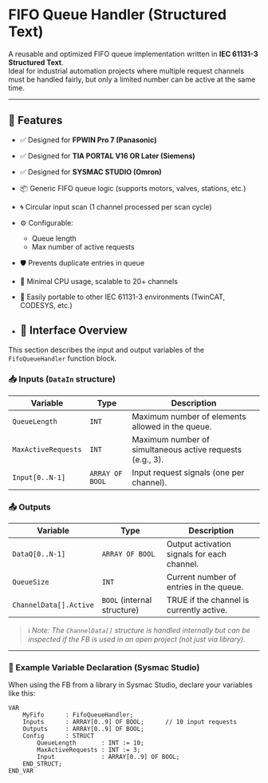 # FIFO Queue Handler (Structured Text)

A reusable and optimized FIFO queue implementation written in **IEC 61131-3 Structured Text**.  
Ideal for industrial automation projects where multiple request channels must be handled fairly, but only a limited number can be active at the same time.

---

## 🚀 Features

- ✅ Designed for **FPWIN Pro 7 (Panasonic)**
- ✅ Designed for **TIA PORTAL V16 OR Later (Siemens)**
- ✅ Designed for **SYSMAC STUDIO (Omron)**
- 📦 Generic FIFO queue logic (supports motors, valves, stations, etc.)
- 🌀 Circular input scan (1 channel processed per scan cycle)
- ⚙️ Configurable:
  - Queue length
  - Max number of active requests
- 🛡️ Prevents duplicate entries in queue
- 🔧 Minimal CPU usage, scalable to 20+ channels
- 🧩 Easily portable to other IEC 61131-3 environments (TwinCAT, CODESYS, etc.)

- ## 🧠 Interface Overview

This section describes the input and output variables of the `FifoQueueHandler` function block.

### 📥 Inputs (`DataIn` structure)
| Variable | Type | Description |
|----------|------|-------------|
| `QueueLength`         | `INT`     | Maximum number of elements allowed in the queue. |
| `MaxActiveRequests`   | `INT`     | Maximum number of simultaneous active requests (e.g., 3). |
| `Input[0..N-1]`       | `ARRAY OF BOOL` | Input request signals (one per channel). |

### 📤 Outputs
| Variable | Type | Description |
|----------|------|-------------|
| `DataQ[0..N-1]`        | `ARRAY OF BOOL` | Output activation signals for each channel. |
| `QueueSize`           | `INT`            | Current number of entries in the queue. |
| `ChannelData[].Active` | `BOOL` (internal structure) | TRUE if the channel is currently active. |

> ℹ️ *Note: The `ChannelData[]` structure is handled internally but can be inspected if the FB is used in an open project (not just via library).*

---

### 🔧 Example Variable Declaration (Sysmac Studio)

When using the FB from a library in Sysmac Studio, declare your variables like this:

```structured-text
VAR
    MyFifo      : FifoQueueHandler;
    Inputs      : ARRAY[0..9] OF BOOL;      // 10 input requests
    Outputs     : ARRAY[0..9] OF BOOL;
    Config      : STRUCT
        QueueLength       : INT := 10;
        MaxActiveRequests : INT := 3;
        Input             : ARRAY[0..9] OF BOOL;
    END_STRUCT;
END_VAR
